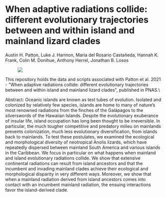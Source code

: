 # When adaptive radiations collide: different evolutionary trajectories between and within island and mainland lizard clades
Austin H. Patton, Luke J. Harmon, María del Rosario Castañeda, Hannah K. Frank, Colin M. Donihue, Anthony Herrel, Jonathan B. Losos

<figure style="width: 350px" class="wrap align-left">
<img src="Figure1-AnolePhotos-01.png" class="inline">
</figure>

This repository holds the data and scripts associated with Patton et al. 2021 - "When adaptive radiations collide: different evolutionary trajectories between and within island and mainland lizard clades", published in PNAS.\


Abstract:
Oceanic islands are known as test tubes of evolution. Isolated and colonized by relatively few species, islands are home to many of nature’s most renowned radiations from the finches of the Galápagos to the silverswords of the Hawaiian Islands. Despite the evolutionary exuberance of insular life, island occupation has long been thought to be irreversible. In particular, the much tougher competitive and predatory milieu on mainlands prevents colonization, much less evolutionary diversification, from islands back to mainlands. To test these postulates, we examined the ecological and morphological diversity of neotropical Anolis lizards, which have repeatedly dispersed between mainland South America and various islands in the Caribbean. We focus in particular on what happens when mainland and island evolutionary radiations collide. We show that extensive continental radiations can result from island ancestors and that the incumbent and invading mainland clades achieve their ecological and morphological disparity in very different ways. Moreover, we show that when a mainland radiation derived from island ancestors comes into contact with an incumbent mainland radiation, the ensuing interactions favor the island-derived clade.
